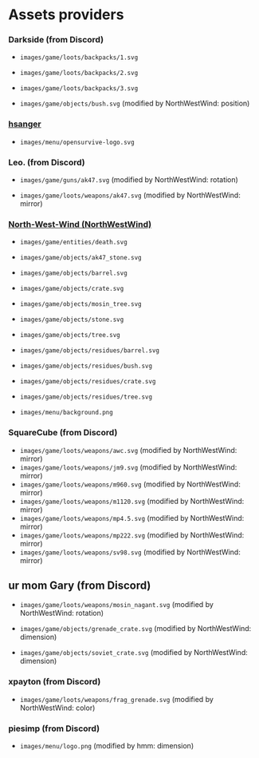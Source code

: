 # Assets providers

### Darkside (from Discord)
- `images/game/loots/backpacks/1.svg`
- `images/game/loots/backpacks/2.svg`
- `images/game/loots/backpacks/3.svg`

- `images/game/objects/bush.svg` (modified by NorthWestWind: position)

### [hsanger](https://github.com/hsanger)
- `images/menu/opensurvive-logo.svg`

### Leo. (from Discord)
- `images/game/guns/ak47.svg` (modified by NorthWestWind: rotation)

- `images/game/loots/weapons/ak47.svg` (modified by NorthWestWind: mirror)

### [North-West-Wind (NorthWestWind)](https://github.com/North-West-Wind)
- `images/game/entities/death.svg`

- `images/game/objects/ak47_stone.svg`
- `images/game/objects/barrel.svg`
- `images/game/objects/crate.svg`
- `images/game/objects/mosin_tree.svg`
- `images/game/objects/stone.svg`
- `images/game/objects/tree.svg`

- `images/game/objects/residues/barrel.svg`
- `images/game/objects/residues/bush.svg`
- `images/game/objects/residues/crate.svg`
- `images/game/objects/residues/tree.svg`

- `images/menu/background.png`

### SquareCube (from Discord)
- `images/game/loots/weapons/awc.svg` (modified by NorthWestWind: mirror)
- `images/game/loots/weapons/jm9.svg` (modified by NorthWestWind: mirror)
- `images/game/loots/weapons/m960.svg` (modified by NorthWestWind: mirror)
- `images/game/loots/weapons/m1120.svg` (modified by NorthWestWind: mirror)
- `images/game/loots/weapons/mp4.5.svg` (modified by NorthWestWind: mirror)
- `images/game/loots/weapons/mp222.svg` (modified by NorthWestWind: mirror)
- `images/game/loots/weapons/sv98.svg` (modified by NorthWestWind: mirror)

## ur mom Gary (from Discord)
- `images/game/loots/weapons/mosin_nagant.svg` (modified by NorthWestWind: rotation)

- `images/game/objects/grenade_crate.svg` (modified by NorthWestWind: dimension)
- `images/game/objects/soviet_crate.svg` (modified by NorthWestWind: dimension)

### xpayton (from Discord)
- `images/game/loots/weapons/frag_grenade.svg` (modified by NorthWestWind: color)

### piesimp (from Discord)
 - `images/menu/logo.png` (modified by hmm: dimension)